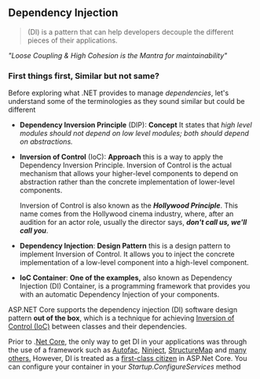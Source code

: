 
## Dependency Injection
> (DI) is a pattern that can help developers decouple the different pieces of their applications.

_"Loose Coupling & High Cohesion is the Mantra for maintainability"_

### First things first, Similar but not same?
Before exploring what .NET provides to manage _dependencies_, let's understand some of the terminologies as they sound similar but could be different

-   **Dependency Inversion Principle** (DIP): **Concept** It states that _high level modules should not depend on low level modules; both should depend on abstractions._
    
-   **Inversion of Control** (IoC): **Approach** this is a way to apply the Dependency Inversion Principle. Inversion of Control is the actual mechanism that allows your higher-level components to depend on abstraction rather than the concrete implementation of lower-level components.
    
    Inversion of Control is also known as the **_Hollywood Principle_**. This name comes from the Hollywood cinema industry, where, after an audition for an actor role, usually the director says, **_don't call us, we'll call you_**.
    
-   **Dependency Injection**: **Design Pattern** this is a design pattern to implement Inversion of Control. It allows you to inject the concrete implementation of a low-level component into a high-level component.
    
-   **IoC Container**: **One of the examples,** also known as Dependency Injection (DI) Container, is a programming framework that provides you with an automatic Dependency Injection of your components.
    

ASP.NET Core supports the dependency injection (DI) software design pattern **out of the box**, which is a technique for achieving [Inversion of Control (IoC)](https://docs.microsoft.com/en-us/dotnet/standard/modern-web-apps-azure-architecture/architectural-principles#dependency-inversion) between classes and their dependencies.

Prior to .[Net Core](https://stackify.com/net-core-2-0-changes/), the only way to get DI in your applications was through the use of a framework such as [Autofac](https://autofac.org), [Ninject](http://www.ninject.org), [StructureMap](https://structuremap.github.io) and [many others.](https://github.com/danielpalme/IocPerformance) However, DI is treated as a [first-class citizen](https://docs.microsoft.com/en-us/aspnet/core/fundamentals/dependency-injection) in ASP.Net Core. You can configure your container in your _Startup.ConfigureServices_ method
